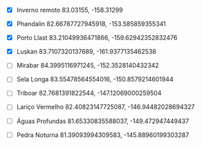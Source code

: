 - [x] Inverno remoto
83.03155, -158.31299

- [x] Phandalin
82.66787727945918, -153.585859355341

- [x] Porto Llast
83.21049936471866, -159.62942352832476

- [x] Luskan
83.7107320137689, -161.9377135462538

- [ ] Mirabar
84.3995116971245, -152.3528140432342

- [ ] Sela Longa
83.55478564554016, -150.8579214601944

- [ ] Triboar
82.7681391822544, -147.12069000259504

- [ ] Lariço Vermelho
82.40823147725087, -146.94482028694327

- [ ] Águas Profundas
81.65330835588037, -149.472947449437

- [ ] Pedra Noturna
81.39093994309583, -145.88960199303287
